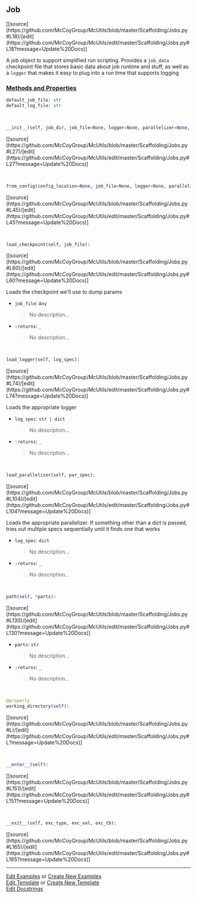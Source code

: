 ## <a id="McUtils.Scaffolding.Jobs.Job">Job</a> 
<div class="docs-source-link" markdown="1">
[[source](https://github.com/McCoyGroup/McUtils/blob/master/Scaffolding/Jobs.py#L18)/[edit](https://github.com/McCoyGroup/McUtils/edit/master/Scaffolding/Jobs.py#L18?message=Update%20Docs)]
</div>

A job object to support simplified run scripting.
Provides a `job_data` checkpoint file that stores basic
data about job runtime and stuff, as well as a `logger` that
makes it easy to plug into a run time that supports logging

<div class="collapsible-section">
 <div class="collapsible-section collapsible-section-header" markdown="1">
 
### <a class="collapse-link" data-toggle="collapse" href="#methods">Methods and Properties</a> <a class="float-right" data-toggle="collapse" href="#methods"><i class="fa fa-chevron-down"></i></a>

 </div>
 <div class="collapsible-section collapsible-section-body collapse" id="methods" markdown="1">

```python
default_job_file: str
default_log_file: str
```
<a id="McUtils.Scaffolding.Jobs.Job.__init__" class="docs-object-method">&nbsp;</a> 
```python
__init__(self, job_dir, job_file=None, logger=None, parallelizer=None, job_parameters=None): 
```
<div class="docs-source-link" markdown="1">
[[source](https://github.com/McCoyGroup/McUtils/blob/master/Scaffolding/Jobs.py#L27)/[edit](https://github.com/McCoyGroup/McUtils/edit/master/Scaffolding/Jobs.py#L27?message=Update%20Docs)]
</div>

<a id="McUtils.Scaffolding.Jobs.Job.from_config" class="docs-object-method">&nbsp;</a> 
```python
from_config(config_location=None, job_file=None, logger=None, parallelizer=None, job_parameters=None): 
```
<div class="docs-source-link" markdown="1">
[[source](https://github.com/McCoyGroup/McUtils/blob/master/Scaffolding/Jobs.py#L45)/[edit](https://github.com/McCoyGroup/McUtils/edit/master/Scaffolding/Jobs.py#L45?message=Update%20Docs)]
</div>

<a id="McUtils.Scaffolding.Jobs.Job.load_checkpoint" class="docs-object-method">&nbsp;</a> 
```python
load_checkpoint(self, job_file): 
```
<div class="docs-source-link" markdown="1">
[[source](https://github.com/McCoyGroup/McUtils/blob/master/Scaffolding/Jobs.py#L60)/[edit](https://github.com/McCoyGroup/McUtils/edit/master/Scaffolding/Jobs.py#L60?message=Update%20Docs)]
</div>

Loads the checkpoint we'll use to dump params
- `job_file`: `Any`
    >No description...
- `:returns`: `_`
    >No description...

<a id="McUtils.Scaffolding.Jobs.Job.load_logger" class="docs-object-method">&nbsp;</a> 
```python
load_logger(self, log_spec): 
```
<div class="docs-source-link" markdown="1">
[[source](https://github.com/McCoyGroup/McUtils/blob/master/Scaffolding/Jobs.py#L74)/[edit](https://github.com/McCoyGroup/McUtils/edit/master/Scaffolding/Jobs.py#L74?message=Update%20Docs)]
</div>

Loads the appropriate logger
- `log_spec`: `str | dict`
    >No description...
- `:returns`: `_`
    >No description...

<a id="McUtils.Scaffolding.Jobs.Job.load_parallelizer" class="docs-object-method">&nbsp;</a> 
```python
load_parallelizer(self, par_spec): 
```
<div class="docs-source-link" markdown="1">
[[source](https://github.com/McCoyGroup/McUtils/blob/master/Scaffolding/Jobs.py#L104)/[edit](https://github.com/McCoyGroup/McUtils/edit/master/Scaffolding/Jobs.py#L104?message=Update%20Docs)]
</div>

Loads the appropriate parallelizer.
        If something other than a dict is passed,
        tries out multiple specs sequentially until it finds one that works
- `log_spec`: `dict`
    >No description...
- `:returns`: `_`
    >No description...

<a id="McUtils.Scaffolding.Jobs.Job.path" class="docs-object-method">&nbsp;</a> 
```python
path(self, *parts): 
```
<div class="docs-source-link" markdown="1">
[[source](https://github.com/McCoyGroup/McUtils/blob/master/Scaffolding/Jobs.py#L130)/[edit](https://github.com/McCoyGroup/McUtils/edit/master/Scaffolding/Jobs.py#L130?message=Update%20Docs)]
</div>


- `parts`: `str`
    >No description...
- `:returns`: `_`
    >No description...

<a id="McUtils.Scaffolding.Jobs.Job.working_directory" class="docs-object-method">&nbsp;</a> 
```python
@property
working_directory(self): 
```
<div class="docs-source-link" markdown="1">
[[source](https://github.com/McCoyGroup/McUtils/blob/master/Scaffolding/Jobs.py#L)/[edit](https://github.com/McCoyGroup/McUtils/edit/master/Scaffolding/Jobs.py#L?message=Update%20Docs)]
</div>

<a id="McUtils.Scaffolding.Jobs.Job.__enter__" class="docs-object-method">&nbsp;</a> 
```python
__enter__(self): 
```
<div class="docs-source-link" markdown="1">
[[source](https://github.com/McCoyGroup/McUtils/blob/master/Scaffolding/Jobs.py#L151)/[edit](https://github.com/McCoyGroup/McUtils/edit/master/Scaffolding/Jobs.py#L151?message=Update%20Docs)]
</div>

<a id="McUtils.Scaffolding.Jobs.Job.__exit__" class="docs-object-method">&nbsp;</a> 
```python
__exit__(self, exc_type, exc_val, exc_tb): 
```
<div class="docs-source-link" markdown="1">
[[source](https://github.com/McCoyGroup/McUtils/blob/master/Scaffolding/Jobs.py#L165)/[edit](https://github.com/McCoyGroup/McUtils/edit/master/Scaffolding/Jobs.py#L165?message=Update%20Docs)]
</div>

 </div>
</div>




___

[Edit Examples](https://github.com/McCoyGroup/McUtils/edit/gh-pages/ci/examples/McUtils/Scaffolding/Jobs/Job.md) or 
[Create New Examples](https://github.com/McCoyGroup/McUtils/new/gh-pages/?filename=ci/examples/McUtils/Scaffolding/Jobs/Job.md) <br/>
[Edit Template](https://github.com/McCoyGroup/McUtils/edit/gh-pages/ci/docs/McUtils/Scaffolding/Jobs/Job.md) or 
[Create New Template](https://github.com/McCoyGroup/McUtils/new/gh-pages/?filename=ci/docs/templates/McUtils/Scaffolding/Jobs/Job.md) <br/>
[Edit Docstrings](https://github.com/McCoyGroup/McUtils/edit/master/Scaffolding/Jobs.py#L18?message=Update%20Docs)